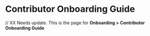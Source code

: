 # Contributor Onboarding Guide

// XX Needs update. This is the page for **Onboarding > Contributor Onboarding Guide**
